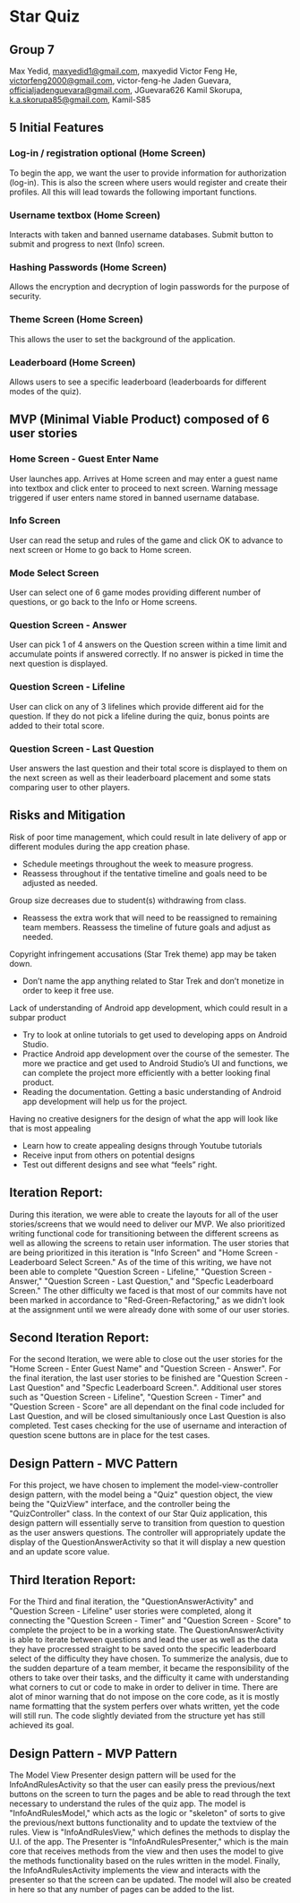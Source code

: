 # Star Quiz

## Group 7

Max Yedid, maxyedid1@gmail.com, maxyedid
Victor Feng He, victorfeng2000@gmail.com, victor-feng-he
Jaden Guevara, officialjadenguevara@gmail.com, JGuevara626
Kamil Skorupa, k.a.skorupa85@gmail.com, Kamil-S85

## 5 Initial Features

### Log-in / registration optional (Home Screen)
To begin the app, we want the user to provide information for authorization (log-in). 
This is also the screen where users would register and create their profiles. 
All this will lead towards the following important functions. 

### Username textbox (Home Screen)
Interacts with taken and banned username databases. 
Submit button to submit and progress to next (Info) screen.

### Hashing Passwords (Home Screen)
Allows the encryption and decryption of login passwords for the purpose of security.

### Theme Screen (Home Screen)
This allows the user to set the background of the application.

### Leaderboard (Home Screen)
Allows users to see a specific leaderboard (leaderboards for different modes of the quiz).

## MVP (Minimal Viable Product) composed of 6 user stories

### Home Screen - Guest Enter Name
User launches app. Arrives at Home screen and may enter a guest name into textbox and click enter to proceed to next screen. Warning message triggered if user enters
name stored in banned username database.

### Info Screen
User can read the setup and rules of the game and click OK to advance to next screen or Home to go back to Home screen.

### Mode Select Screen
User can select one of 6 game modes providing different number of questions, or go back to the Info or Home screens.

### Question Screen - Answer
User can pick 1 of 4 answers on the Question screen within a time limit and accumulate points if answered correctly. If no answer is picked in time the next question
is displayed.

### Question Screen - Lifeline
User can click on any of 3 lifelines which provide different aid for the question. If they do not pick a lifeline during the quiz, bonus points are added to their
total score.

### Question Screen - Last Question
User answers the last question and their total score is displayed to them on the next screen as well as their leaderboard placement and some stats comparing user to
other players.

## Risks and Mitigation
Risk of poor time management, which could result in late delivery of app or 
different modules during the app creation phase.
- Schedule meetings throughout the week to measure progress.
- Reassess throughout if the tentative timeline and goals need to be adjusted as needed.

Group size decreases due to student(s) withdrawing from class.
- Reassess the extra work that will need to be reassigned to remaining team members. 
Reassess the timeline of future goals and adjust as needed.

Copyright infringement accusations (Star Trek theme) app may be taken down.
- Don’t name the app anything related to Star Trek and don’t monetize in order to keep it free use.

Lack of understanding of Android app development, which could result in a subpar product
- Try to look at online tutorials to get used to developing apps on Android Studio.
- Practice Android app development over the course of the semester. The more 
  we practice and get used to 
  Android Studio’s UI and functions, we can complete the project more 
  efficiently with a better looking final product.
- Reading the documentation. Getting a basic understanding of Android app 
  development will help us for the project.

Having no creative designers for the design of what the app will look like that is most appealing
- Learn how to create appealing designs through Youtube tutorials
- Receive input from others on potential designs
- Test out different designs and see what “feels” right.

## Iteration Report:
During this iteration, we were able to create the layouts for all of the user stories/screens that we would need to deliver our MVP.
We also prioritized writing functional code for transitioning between the different screens as well as allowing the screens to retain
user information. The user stories that are being prioritized in this iteration is "Info Screen" and "Home Screen - Leaderboard Select Screen." 
As of the time of this writing, we have not been able to complete "Question Screen - Lifeline,"
"Question Screen - Answer," "Question Screen - Last Question," and "Specfic Leaderboard Screen." The other difficulty we faced is that most of our
commits have not been marked in accordance to "Red-Green-Refactoring," as we didn't look at the assignment until we were already done with
some of our user stories.

## Second Iteration Report:
For the second Iteration, we were able to close out the user stories for the "Home Screen - Enter Guest Name" and "Question Screen - Answer". For the final iteration, the last user stories to be finished are "Question Screen - Last Question" and "Specfic Leaderboard Screen.". Additional user stores such as "Question Screen - Lifeline", "Question Screen - Timer" and "Question Screen - Score" are all dependant on the final code included for Last Question, and will be closed simultaniously once Last Question is also completed. Test cases checking for the use of username and interaction of question scene buttons are in place for the test cases. 

## Design Pattern - MVC Pattern
For this project, we have chosen to implement the model-view-controller design pattern, with the model being a "Quiz" question object, the view being the "QuizView" interface, and the controller being the "QuizController" class. In the context of our Star Quiz application, this design pattern will essentially serve to transition from question to question as the user answers questions. The controller will appropriately update the display of the QuestionAnswerActivity so that it will display a new question and an update score value.   

## Third Iteration Report:
For the Third and final iteration, the "QuestionAnswerActivity" and "Question Screen - Lifeline" user stories were completed, along it connecting the "Question Screen - Timer" and "Question Screen - Score" to complete the project to be in a working state. The QuestionAnswerActivity is able to iterate between questions and lead the user as well as the data they have procressed straight to be saved onto the specific leaderboard select of the difficulty they have chosen. To summerize the analysis, due to the sudden departure of a team member, it became the responsibility of the others to take over their tasks, and the difficulty it came with understanding what corners to cut or code to make in order to deliver in time. There are alot of minor warning that do not impose on the core code, as it is mostly name formatting that the system perfers over whats written, yet the code will still run. The code slightly deviated from the structure yet has still achieved its goal.

## Design Pattern - MVP Pattern
The Model View Presenter design pattern will be used for the InfoAndRulesActivity so that the user can easily press the previous/next buttons on the screen to 
turn the pages and be able to read through the text necessary to understand the rules of the quiz app. The model is "InfoAndRulesModel," which acts as the logic or "skeleton"
of sorts to give the previous/next buttons functionality and to update the textview of the rules. View is "InfoAndRulesView," which defines the methods to display the U.I. of 
the app. The Presenter is "InfoAndRulesPresenter," which is the main core that receives methods from the view and then uses the model to give the methods functionality
based on the rules written in the model. Finally, the InfoAndRulesActivity implements the view and interacts with the presenter so that the screen can be updated. The model will
also be created in here so that any number of pages can be added to the list.
